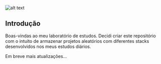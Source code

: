 ![alt text](https://www.aryacollege.in/wp-content/uploads/2019/05/Learn-Programming-Languages-at-B-Tech-College-in-Jaipur.jpg)

## Introdução
Boas-vindas ao meu laboratório de estudos. Decidi criar este repositório com o intuito de armazenar projetos aleatórios com diferentes stacks desenvolvidos nos meus estudos diários.

Em breve mais atualizações...
